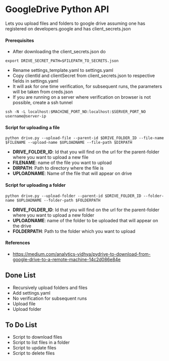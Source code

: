 # GoogleDrive Python API
Lets you upload files and folders to google drive assuming one has registered on developers.google and has client_secrets.json

#### Prerequisites
- After downloading the client_secrets.json do

```
export DRIVE_SECRET_PATH=$FILEPATH_TO_SECRETS.json
```

- Rename settings_template.yaml to settings.yaml
- Copy clientId and clientSecret from client_secrets.json to respective fields in settings.yaml
- It will ask for one time verification, for subsequent runs, the parameters will be taken from creds.json
- If you are running on a server where verification on browser is not possible, create a ssh tunnel

```
ssh -N -L localhost:$MACHINE_PORT_NO:localhost:$SERVER_PORT_NO username@server-ip
```

#### Script for uploading a file 

```
python drive.py --upload-file --parent-id $DRIVE_FOLDER_ID --file-name $FILENAME --upload-name $UPLOADNAME --file-path $DIRPATH
```

- **DRIVE_FOLDER_ID**: Id that you will find on the url for the parent-folder where you want to upload a new file
- **FILENAME**: name of the file you want to upload
- **DIRPATH**: Path to directory where the file is
- **UPLOADNAME**: Name of the file that will appear on drive

#### Script for uploading a folder

```
python drive.py --upload-folder --parent-id $DRIVE_FOLDER_ID --folder-name $UPLOADNAME --folder-path $FOLDERPATH
```

- **DRIVE_FOLDER_ID**: Id that you will find on the url for the parent-folder where you want to upload a new folder
- **UPLOADNAME**: name of the folder to be uploaded that will appear on the drive
- **FOLDERPATH**: Path to the folder which you want to upload

#### References

- https://medium.com/analytics-vidhya/pydrive-to-download-from-google-drive-to-a-remote-machine-14c2d086e84e

## Done List

- Recursively upload folders and files
- Add settings.yaml
- No verification for subsequent runs
- Upload file 
- Upload folder

## To Do List

- Script to download files
- Script to list files in a folder
- Script to update files
- Script to delete files
